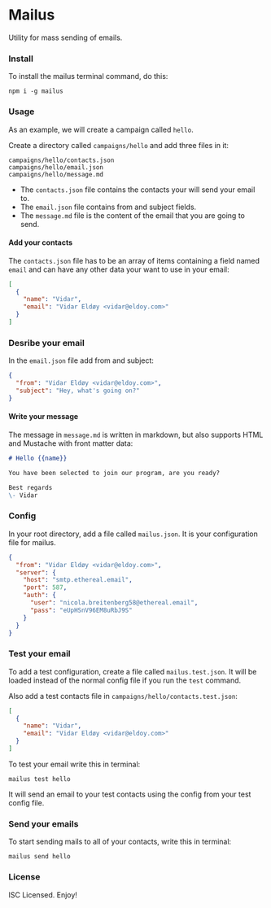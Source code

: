 # Mailus

Utility for mass sending of emails.

### Install

To install the mailus terminal command, do this:

```
npm i -g mailus
```

### Usage

As an example, we will create a campaign called `hello`.

Create a directory called `campaigns/hello` and add three files in it:

```
campaigns/hello/contacts.json
campaigns/hello/email.json
campaigns/hello/message.md
```

- The `contacts.json` file contains the contacts your will send your email to.
- The `email.json` file contains from and subject fields.
- The `message.md` file is the content of the email that you are going to send.

#### Add your contacts

The `contacts.json` file has to be an array of items containing a field named `email` and can have any other data your want to use in your email:

```json
[
  {
    "name": "Vidar",
    "email": "Vidar Eldøy <vidar@eldoy.com>"
  }
]
```

### Desribe your email

In the `email.json` file add from and subject:
```json
{
  "from": "Vidar Eldøy <vidar@eldoy.com>",
  "subject": "Hey, what's going on?"
}
```

#### Write your message

The message in `message.md` is written in markdown, but also supports HTML and Mustache with front matter data:

```md
# Hello {{name}}

You have been selected to join our program, are you ready?

Best regards
\- Vidar
```

### Config

In your root directory, add a file called `mailus.json`. It is your configuration file for mailus.

```json
{
  "from": "Vidar Eldøy <vidar@eldoy.com>",
  "server": {
    "host": "smtp.ethereal.email",
    "port": 587,
    "auth": {
      "user": "nicola.breitenberg58@ethereal.email",
      "pass": "eUpHSnV96EM8uRbJ9S"
    }
  }
}
```

### Test your email

To add a test configuration, create a file called `mailus.test.json`. It will be loaded instead of the normal config file if you run the `test` command.

Also add a test contacts file in `campaigns/hello/contacts.test.json`:

```json
[
  {
    "name": "Vidar",
    "email": "Vidar Eldøy <vidar@eldoy.com>"
  }
]
```

To test your email write this in terminal:

```
mailus test hello
```

It will send an email to your test contacts using the config from your test config file.


### Send your emails

To start sending mails to all of your contacts, write this in terminal:

```
mailus send hello
```

### License

ISC Licensed. Enjoy!
